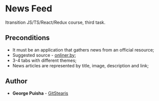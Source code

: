 # News Feed

Itransition JS/TS/React/Redux course, third task.

## Preconditions

* It must be an application that gathers news from an official resource;
* Suggested source - [onliner.by](https://www.onliner.by/);
* 3-4 tabs with different themes;
* News articles are represented by title, image, description and link;

## Author

* **George Puisha** - [GitStearis](https://github.com/GitStearis)
